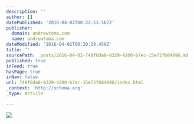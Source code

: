 ```yaml
---
description: ''
author: []
datePublished: '2016-04-02T00:22:53.567Z'
publisher:
  domain: andrewtoma.com
  name: andrewtoma.com
dateModified: '2016-04-02T00:20:29.450Z'
title: ''
sourcePath: _posts/2016-04-02-748f6da8-9329-4200-b7ec-15e72f684996.md
published: true
inFeed: true
hasPage: true
inNav: false
url: 748f6da8-9329-4200-b7ec-15e72f684996/index.html
_context: 'http://schema.org'
_type: Article

---
```

![](https://static.wixstatic.com/media/4ef0f5_35742f0adb204b6eb96372f47ef0b65a.jpg/v1/fill/w_686,h_457,al_c,q_90,usm_0.66_1.00_0.01/4ef0f5_35742f0adb204b6eb96372f47ef0b65a.jpg)